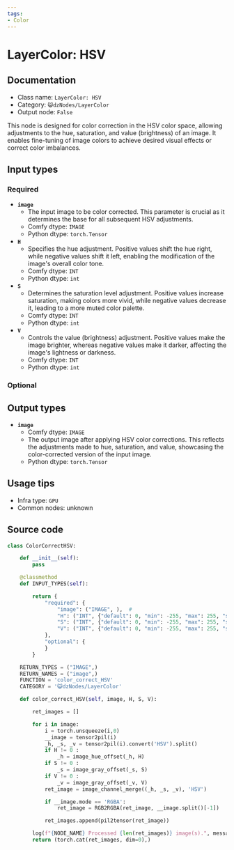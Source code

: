 ```yaml
---
tags:
- Color
---
```


# LayerColor: HSV
## Documentation
- Class name: `LayerColor: HSV`
- Category: `😺dzNodes/LayerColor`
- Output node: `False`

This node is designed for color correction in the HSV color space, allowing adjustments to the hue, saturation, and value (brightness) of an image. It enables fine-tuning of image colors to achieve desired visual effects or correct color imbalances.
## Input types
### Required
- **`image`**
    - The input image to be color corrected. This parameter is crucial as it determines the base for all subsequent HSV adjustments.
    - Comfy dtype: `IMAGE`
    - Python dtype: `torch.Tensor`
- **`H`**
    - Specifies the hue adjustment. Positive values shift the hue right, while negative values shift it left, enabling the modification of the image's overall color tone.
    - Comfy dtype: `INT`
    - Python dtype: `int`
- **`S`**
    - Determines the saturation level adjustment. Positive values increase saturation, making colors more vivid, while negative values decrease it, leading to a more muted color palette.
    - Comfy dtype: `INT`
    - Python dtype: `int`
- **`V`**
    - Controls the value (brightness) adjustment. Positive values make the image brighter, whereas negative values make it darker, affecting the image's lightness or darkness.
    - Comfy dtype: `INT`
    - Python dtype: `int`
### Optional
## Output types
- **`image`**
    - Comfy dtype: `IMAGE`
    - The output image after applying HSV color corrections. This reflects the adjustments made to hue, saturation, and value, showcasing the color-corrected version of the input image.
    - Python dtype: `torch.Tensor`
## Usage tips
- Infra type: `GPU`
- Common nodes: unknown


## Source code
```python
class ColorCorrectHSV:

    def __init__(self):
        pass

    @classmethod
    def INPUT_TYPES(self):

        return {
            "required": {
                "image": ("IMAGE", ),  #
                "H": ("INT", {"default": 0, "min": -255, "max": 255, "step": 1}),
                "S": ("INT", {"default": 0, "min": -255, "max": 255, "step": 1}),
                "V": ("INT", {"default": 0, "min": -255, "max": 255, "step": 1}),
            },
            "optional": {
            }
        }

    RETURN_TYPES = ("IMAGE",)
    RETURN_NAMES = ("image",)
    FUNCTION = 'color_correct_HSV'
    CATEGORY = '😺dzNodes/LayerColor'

    def color_correct_HSV(self, image, H, S, V):

        ret_images = []

        for i in image:
            i = torch.unsqueeze(i,0)
            __image = tensor2pil(i)
            _h, _s, _v = tensor2pil(i).convert('HSV').split()
            if H != 0 :
                _h = image_hue_offset(_h, H)
            if S != 0 :
                _s = image_gray_offset(_s, S)
            if V != 0 :
                _v = image_gray_offset(_v, V)
            ret_image = image_channel_merge((_h, _s, _v), 'HSV')

            if __image.mode == 'RGBA':
                ret_image = RGB2RGBA(ret_image, __image.split()[-1])

            ret_images.append(pil2tensor(ret_image))

        log(f"{NODE_NAME} Processed {len(ret_images)} image(s).", message_type='finish')
        return (torch.cat(ret_images, dim=0),)

```
